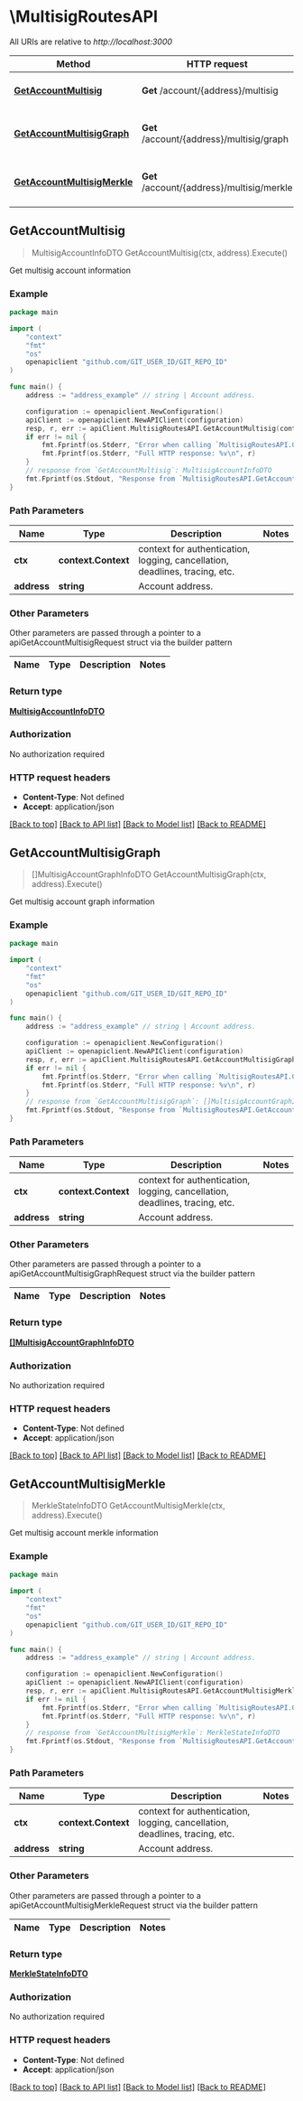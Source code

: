 # \MultisigRoutesAPI

All URIs are relative to *http://localhost:3000*

Method | HTTP request | Description
------------- | ------------- | -------------
[**GetAccountMultisig**](MultisigRoutesAPI.md#GetAccountMultisig) | **Get** /account/{address}/multisig | Get multisig account information
[**GetAccountMultisigGraph**](MultisigRoutesAPI.md#GetAccountMultisigGraph) | **Get** /account/{address}/multisig/graph | Get multisig account graph information
[**GetAccountMultisigMerkle**](MultisigRoutesAPI.md#GetAccountMultisigMerkle) | **Get** /account/{address}/multisig/merkle | Get multisig account merkle information



## GetAccountMultisig

> MultisigAccountInfoDTO GetAccountMultisig(ctx, address).Execute()

Get multisig account information



### Example

```go
package main

import (
	"context"
	"fmt"
	"os"
	openapiclient "github.com/GIT_USER_ID/GIT_REPO_ID"
)

func main() {
	address := "address_example" // string | Account address.

	configuration := openapiclient.NewConfiguration()
	apiClient := openapiclient.NewAPIClient(configuration)
	resp, r, err := apiClient.MultisigRoutesAPI.GetAccountMultisig(context.Background(), address).Execute()
	if err != nil {
		fmt.Fprintf(os.Stderr, "Error when calling `MultisigRoutesAPI.GetAccountMultisig``: %v\n", err)
		fmt.Fprintf(os.Stderr, "Full HTTP response: %v\n", r)
	}
	// response from `GetAccountMultisig`: MultisigAccountInfoDTO
	fmt.Fprintf(os.Stdout, "Response from `MultisigRoutesAPI.GetAccountMultisig`: %v\n", resp)
}
```

### Path Parameters


Name | Type | Description  | Notes
------------- | ------------- | ------------- | -------------
**ctx** | **context.Context** | context for authentication, logging, cancellation, deadlines, tracing, etc.
**address** | **string** | Account address. | 

### Other Parameters

Other parameters are passed through a pointer to a apiGetAccountMultisigRequest struct via the builder pattern


Name | Type | Description  | Notes
------------- | ------------- | ------------- | -------------


### Return type

[**MultisigAccountInfoDTO**](MultisigAccountInfoDTO.md)

### Authorization

No authorization required

### HTTP request headers

- **Content-Type**: Not defined
- **Accept**: application/json

[[Back to top]](#) [[Back to API list]](../README.md#documentation-for-api-endpoints)
[[Back to Model list]](../README.md#documentation-for-models)
[[Back to README]](../README.md)


## GetAccountMultisigGraph

> []MultisigAccountGraphInfoDTO GetAccountMultisigGraph(ctx, address).Execute()

Get multisig account graph information



### Example

```go
package main

import (
	"context"
	"fmt"
	"os"
	openapiclient "github.com/GIT_USER_ID/GIT_REPO_ID"
)

func main() {
	address := "address_example" // string | Account address.

	configuration := openapiclient.NewConfiguration()
	apiClient := openapiclient.NewAPIClient(configuration)
	resp, r, err := apiClient.MultisigRoutesAPI.GetAccountMultisigGraph(context.Background(), address).Execute()
	if err != nil {
		fmt.Fprintf(os.Stderr, "Error when calling `MultisigRoutesAPI.GetAccountMultisigGraph``: %v\n", err)
		fmt.Fprintf(os.Stderr, "Full HTTP response: %v\n", r)
	}
	// response from `GetAccountMultisigGraph`: []MultisigAccountGraphInfoDTO
	fmt.Fprintf(os.Stdout, "Response from `MultisigRoutesAPI.GetAccountMultisigGraph`: %v\n", resp)
}
```

### Path Parameters


Name | Type | Description  | Notes
------------- | ------------- | ------------- | -------------
**ctx** | **context.Context** | context for authentication, logging, cancellation, deadlines, tracing, etc.
**address** | **string** | Account address. | 

### Other Parameters

Other parameters are passed through a pointer to a apiGetAccountMultisigGraphRequest struct via the builder pattern


Name | Type | Description  | Notes
------------- | ------------- | ------------- | -------------


### Return type

[**[]MultisigAccountGraphInfoDTO**](MultisigAccountGraphInfoDTO.md)

### Authorization

No authorization required

### HTTP request headers

- **Content-Type**: Not defined
- **Accept**: application/json

[[Back to top]](#) [[Back to API list]](../README.md#documentation-for-api-endpoints)
[[Back to Model list]](../README.md#documentation-for-models)
[[Back to README]](../README.md)


## GetAccountMultisigMerkle

> MerkleStateInfoDTO GetAccountMultisigMerkle(ctx, address).Execute()

Get multisig account merkle information



### Example

```go
package main

import (
	"context"
	"fmt"
	"os"
	openapiclient "github.com/GIT_USER_ID/GIT_REPO_ID"
)

func main() {
	address := "address_example" // string | Account address.

	configuration := openapiclient.NewConfiguration()
	apiClient := openapiclient.NewAPIClient(configuration)
	resp, r, err := apiClient.MultisigRoutesAPI.GetAccountMultisigMerkle(context.Background(), address).Execute()
	if err != nil {
		fmt.Fprintf(os.Stderr, "Error when calling `MultisigRoutesAPI.GetAccountMultisigMerkle``: %v\n", err)
		fmt.Fprintf(os.Stderr, "Full HTTP response: %v\n", r)
	}
	// response from `GetAccountMultisigMerkle`: MerkleStateInfoDTO
	fmt.Fprintf(os.Stdout, "Response from `MultisigRoutesAPI.GetAccountMultisigMerkle`: %v\n", resp)
}
```

### Path Parameters


Name | Type | Description  | Notes
------------- | ------------- | ------------- | -------------
**ctx** | **context.Context** | context for authentication, logging, cancellation, deadlines, tracing, etc.
**address** | **string** | Account address. | 

### Other Parameters

Other parameters are passed through a pointer to a apiGetAccountMultisigMerkleRequest struct via the builder pattern


Name | Type | Description  | Notes
------------- | ------------- | ------------- | -------------


### Return type

[**MerkleStateInfoDTO**](MerkleStateInfoDTO.md)

### Authorization

No authorization required

### HTTP request headers

- **Content-Type**: Not defined
- **Accept**: application/json

[[Back to top]](#) [[Back to API list]](../README.md#documentation-for-api-endpoints)
[[Back to Model list]](../README.md#documentation-for-models)
[[Back to README]](../README.md)

